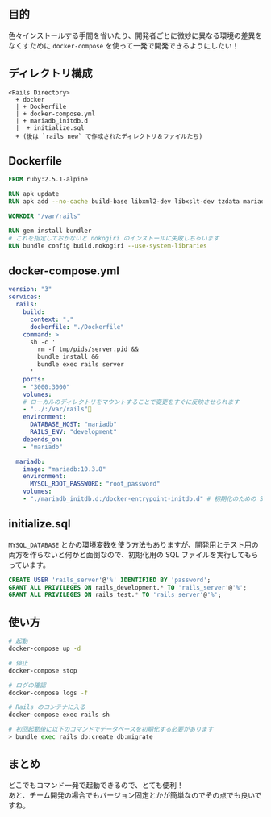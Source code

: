 <!--
title: Ruby on Rails on Docker(-Compose) で手軽に開発環境構築
keywords: Ruby,Rails,Docker,Docker-Compose,開発環境
-->

## 目的

色々インストールする手間を省いたり、開発者ごとに微妙に異なる環境の差異をなくすために `docker-compose` を使って一発で開発できるようにしたい！

## ディレクトリ構成

```
<Rails Directory>
  + docker
  | + Dockerfile
  | + docker-compose.yml
  | + mariadb_initdb.d
  |  + initialize.sql
  + (後は `rails new` で作成されたディレクトリ＆ファイルたち)
```

## Dockerfile

```dockerfile
FROM ruby:2.5.1-alpine

RUN apk update
RUN apk add --no-cache build-base libxml2-dev libxslt-dev tzdata mariadb-dev nodejs

WORKDIR "/var/rails"

RUN gem install bundler
# これを指定しておかないと nokogiri のインストールに失敗しちゃいます
RUN bundle config build.nokogiri --use-system-libraries
```

## docker-compose.yml

```yaml
version: "3"
services:
  rails:
    build:
      context: "."
      dockerfile: "./Dockerfile"
    command: >
      sh -c '
        rm -f tmp/pids/server.pid &&
        bundle install &&
        bundle exec rails server
      '
    ports:
    - "3000:3000"
    volumes:
    # ローカルのディレクトリをマウントすることで変更をすぐに反映させられます
    - "../:/var/rails"
    environment:
      DATABASE_HOST: "mariadb"
      RAILS_ENV: "development"
    depends_on:
    - "mariadb"

  mariadb:
    image: "mariadb:10.3.8"
    environment:
      MYSQL_ROOT_PASSWORD: "root_password"
    volumes:
    - "./mariadb_initdb.d:/docker-entrypoint-initdb.d" # 初期化のための SQL ファイルを配置するディレクトリ
```

## initialize.sql

`MYSQL_DATABASE` とかの環境変数を使う方法もありますが、開発用とテスト用の両方を作らないと何かと面倒なので、初期化用の SQL ファイルを実行してもらっています。

```sql
CREATE USER 'rails_server'@'%' IDENTIFIED BY 'password';
GRANT ALL PRIVILEGES ON rails_development.* TO 'rails_server'@'%';
GRANT ALL PRIVILEGES ON rails_test.* TO 'rails_server'@'%';
```

## 使い方

```bash
# 起動
docker-compose up -d

# 停止
docker-compose stop

# ログの確認
docker-compose logs -f

# Rails のコンテナに入る
docker-compose exec rails sh

# 初回起動後に以下のコマンドでデータベースを初期化する必要があります
> bundle exec rails db:create db:migrate
```

## まとめ

どこでもコマンド一発で起動できるので、とても便利！  
あと、チーム開発の場合でもバージョン固定とかが簡単なのでその点でも良いですね。  

